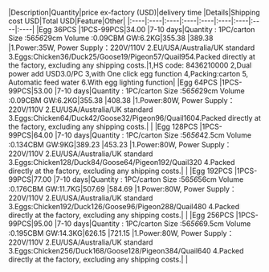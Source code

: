 |Description|Quantity|price ex-factory  (USD)|delivery time |Details|Shipping cost
USD|Total USD|Feature|Other|
|:----|:----|:----|:----|:----|:----|:----|:----|:----|
|Egg 36PCS
|1PCS-99PCS|34.00 |7-10 days|Quantity : 1PC/carton                                    Size :56*56*29cm                                                 Volume :0.09CBM                       GW:6.2KG|355.38 |389.38 |1.Power:35W, Power Supply：220V/110V                                                                               2.EU/USA/Australia/UK standard                                                                                                              3.Eggs:Chicken36/Duck25/Goose19/Pigeon57/Quail954.Packed directly at the factory, excluding any shipping costs.|1,HS code: 8436210000               2,Dual power add USD3.0/PC                                     3,with One click egg function                                                                  4,Packing:carton                        5, Automatic feed water
6.With egg lighting function|
|Egg 64PCS
|1PCS-99PCS|53.00 |7-10 days|Quantity : 1PC/carton                                    Size :56*56*29cm                                                 Volume :0.09CBM                       GW:6.2KG|355.38 |408.38 |1.Power:80W, Power Supply：220V/110V                                                                           2.EU/USA/Australia/UK standard                                                                                                      3.Eggs:Chicken64/Duck42/Goose32/Pigeon96/Quail1604.Packed directly at the factory, excluding any shipping costs.| |
|Egg 128PCS           |1PCS-99PCS|64.00 |7-10 days|Quantity : 1PC/carton                                     Size :56*56*42.5cm                                                 Volume :0.134CBM                       GW:9KG|389.23 |453.23 |1.Power:80W, Power Supply：220V/110V                                                                                            2.EU/USA/Australia/UK standard                                                                                                                    3.Eggs:Chicken128/Duck84/Goose64/Pigeon192/Quail320
4.Packed directly at the factory, excluding any shipping costs.| |
|Egg 192PCS
            |1PCS-99PCS|77.00 |7-10 days|Quantity : 1PC/carton                                     Size :56*56*56cm                                                 Volume :0.176CBM                       GW:11.7KG|507.69 |584.69 |1.Power:80W, Power Supply：220V/110V                                                                                            2.EU/USA/Australia/UK standard                                                                                                                    3.Eggs:Chicken192/Duck126/Goose96/Pigeon288/Quail480
4.Packed directly at the factory, excluding any shipping costs.| |
|Egg 256PCS
            |1PCS-99PCS|95.00 |7-10 days|Quantity : 1PC/carton                                     Size :56*56*69.5cm                                                 Volume :0.195CBM                       GW:14.3KG|626.15 |721.15 |1.Power:80W, Power Supply：220V/110V                                                                                            2.EU/USA/Australia/UK standard                                                                                                                    3.Eggs:Chicken256/Duck168/Goose128/Pigeon384/Quail640
4.Packed directly at the factory, excluding any shipping costs.| |
